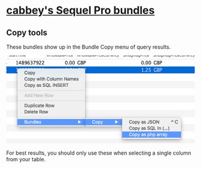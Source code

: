 # [cabbey's Sequel Pro bundles](https://github.com/cabbey/SequelProBundles)
## Copy tools

These bundles show up in the Bundle Copy menu of query results.

![example](example.png)

For best results, you should only use these when selecting a single column from your table.

